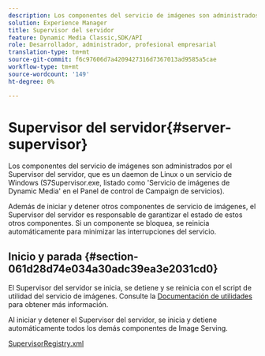 ```yaml
---
description: Los componentes del servicio de imágenes son administrados por el Supervisor del servidor, que es un daemon de Linux o un servicio de Windows (S7Supervisor.exe, listado como 'Servicio de imágenes de Dynamic Media' en el Panel de control de Campaign de servicios).
solution: Experience Manager
title: Supervisor del servidor
feature: Dynamic Media Classic,SDK/API
role: Desarrollador, administrador, profesional empresarial
translation-type: tm+mt
source-git-commit: f6c97606d7a4209427316d7367013ad9585a5cae
workflow-type: tm+mt
source-wordcount: '149'
ht-degree: 0%

---
```



# Supervisor del servidor{#server-supervisor}

Los componentes del servicio de imágenes son administrados por el Supervisor del servidor, que es un daemon de Linux o un servicio de Windows (S7Supervisor.exe, listado como &#39;Servicio de imágenes de Dynamic Media&#39; en el Panel de control de Campaign de servicios).

Además de iniciar y detener otros componentes de servicio de imágenes, el Supervisor del servidor es responsable de garantizar el estado de estos otros componentes. Si un componente se bloquea, se reinicia automáticamente para minimizar las interrupciones del servicio.

## Inicio y parada {#section-061d28d74e034a30adc39ea3e2031cd0}

El Supervisor del servidor se inicia, se detiene y se reinicia con el script de utilidad del servicio de imágenes. Consulte la [Documentación de utilidades](../../../is-api/is-utils/utilities/c-location-of-utilities.md#concept-bae61e53344449af978502cac6be8b5f) para obtener más información.

Al iniciar y detener el Supervisor del servidor, se inicia y detiene automáticamente todos los demás componentes de Image Serving.

[SupervisorRegistry.xml](../../../is-api/image-serving-api-ref/c-configuration-and-administration/r-server-configuration-files/r-supervisorregistry.md#reference-b55f37a7a7a044d19c1722f5130906c6)
